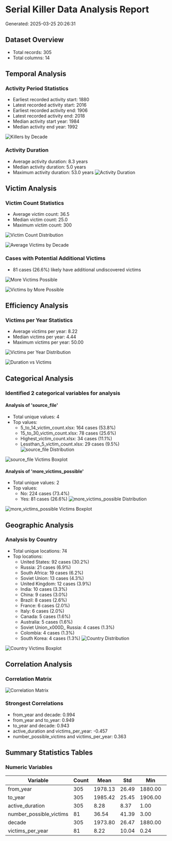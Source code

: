 # Serial Killer Data Analysis Report
Generated: 2025-03-25 20:26:31

## Dataset Overview
- Total records: 305
- Total columns: 14


## Temporal Analysis

### Activity Period Statistics
- Earliest recorded activity start: 1880
- Latest recorded activity start: 2016
- Earliest recorded activity end: 1906
- Latest recorded activity end: 2018
- Median activity start year: 1984
- Median activity end year: 1992

![Killers by Decade](charts/killers_by_decade.png)

### Activity Duration
- Average activity duration: 8.3 years
- Median activity duration: 5.0 years
- Maximum activity duration: 53.0 years
![Activity Duration](charts/activity_duration_distribution.png)


## Victim Analysis

### Victim Count Statistics
- Average victim count: 36.5
- Median victim count: 25.0
- Maximum victim count: 300

![Victim Count Distribution](charts/victim_count_distribution.png)

![Average Victims by Decade](charts/victims_by_decade.png)

### Cases with Potential Additional Victims
- 81 cases (26.6%) likely have additional undiscovered victims

![More Victims Possible](charts/more_victims_possible_pie.png)

![Victims by More Possible](charts/victims_by_more_possible.png)


## Efficiency Analysis

### Victims per Year Statistics
- Average victims per year: 8.22
- Median victims per year: 4.44
- Maximum victims per year: 50.00

![Victims per Year Distribution](charts/victims_per_year_distribution.png)

![Duration vs Victims](charts/duration_vs_victims_scatter.png)


## Categorical Analysis

### Identified 2 categorical variables for analysis

#### Analysis of 'source_file'
- Total unique values: 4
- Top values:
  - 5_to_14_victim_count.xlsx: 164 cases (53.8%)
  - 15_to_30_victim_count.xlsx: 78 cases (25.6%)
  - Highest_victim_count.xlsx: 34 cases (11.1%)
  - Lessthan_5_victim_count.xlsx: 29 cases (9.5%)
![source_file Distribution](charts/source_file_distribution.png)

![source_file Victims Boxplot](charts/source_file_victims_boxplot.png)

#### Analysis of 'more_victims_possible'
- Total unique values: 2
- Top values:
  - No: 224 cases (73.4%)
  - Yes: 81 cases (26.6%)
![more_victims_possible Distribution](charts/more_victims_possible_distribution.png)

![more_victims_possible Victims Boxplot](charts/more_victims_possible_victims_boxplot.png)


## Geographic Analysis

### Analysis by Country
- Total unique locations: 74
- Top locations:
  - United States: 92 cases (30.2%)
  - Russia: 21 cases (6.9%)
  - South Africa: 19 cases (6.2%)
  - Soviet Union: 13 cases (4.3%)
  - United Kingdom: 12 cases (3.9%)
  - India: 10 cases (3.3%)
  - China: 9 cases (3.0%)
  - Brazil: 8 cases (2.6%)
  - France: 6 cases (2.0%)
  - Italy: 6 cases (2.0%)
  - Canada: 5 cases (1.6%)
  - Australia: 5 cases (1.6%)
  - Soviet Union_x000D_
Russia: 4 cases (1.3%)
  - Colombia: 4 cases (1.3%)
  - South Korea: 4 cases (1.3%)
![Country Distribution](charts/country_distribution.png)

![Country Victims Boxplot](charts/country_victims_boxplot.png)


## Correlation Analysis

### Correlation Matrix
![Correlation Matrix](charts/correlation_matrix.png)

### Strongest Correlations
- from_year and decade: 0.994
- from_year and to_year: 0.949
- to_year and decade: 0.943
- active_duration and victims_per_year: -0.457
- number_possible_victims and victims_per_year: 0.363


## Summary Statistics Tables

### Numeric Variables

| Variable | Count | Mean | Std | Min | 25% | Median | 75% | Max |
| --- | --- | --- | --- | --- | --- | --- | --- | --- |
| from_year | 305 | 1978.13 | 26.49 | 1880.00 | 1972.00 | 1984.00 | 1996.00 | 2016.00 |
| to_year | 305 | 1985.42 | 25.45 | 1906.00 | 1979.00 | 1992.00 | 2003.00 | 2018.00 |
| active_duration | 305 | 8.28 | 8.37 | 1.00 | 2.00 | 5.00 | 12.00 | 53.00 |
| number_possible_victims | 81 | 36.54 | 41.39 | 3.00 | 15.00 | 25.00 | 40.00 | 300.00 |
| decade | 305 | 1973.80 | 26.47 | 1880.00 | 1970.00 | 1980.00 | 1990.00 | 2010.00 |
| victims_per_year | 81 | 8.22 | 10.04 | 0.24 | 2.08 | 4.44 | 10.00 | 50.00 |
